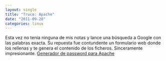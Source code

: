 ```yaml
---
layout: single
title: "Truco: Apache"
date: "2011-09-20"
categories: linux
---
```


Esta vez no tenia ninguna de mis notas y lance una búsqueda a Google con las palabras exacta. Su repuesta fue contundente un formulario web donde los rellenas y te genera el contenido de los ficheros. Sinceramente impresionante. [Generador de password para Apache](https://tools.dynamicdrive.com/password/ "https://tools.dynamicdrive.com/password/")
